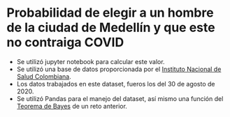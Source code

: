 # Probabilidad de elegir a un hombre de la ciudad de Medellín y que este no contraiga COVID

* Se utilizó jupyter notebook para calcular este valor.
* Se utilizó una base de datos proporcionada por el [Instituto Nacional de Salud Colombiana](https://www.ins.gov.co/Paginas/Boletines-casos-COVID-19-Colombia.aspx).
* Los datos trabajados en este dataset, fueros los del 30 de agosto de 2020.
* Se utilizó Pandas para el manejo del dataset, así mismo una función del [Teorema de Bayes](https://github.com/OscarPalominoC/BayesTheorem) de un reto anterior.